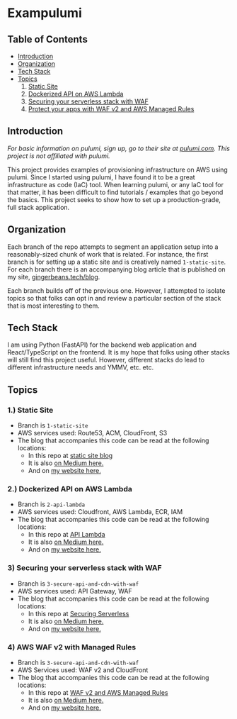 # Exampulumi

## Table of Contents
- [Introduction](#introduction)
- [Organization](#organization)
- [Tech Stack](#tech-stack)
- [Topics](#topics)
  1. [Static Site](#1-static-site)
  2. [Dockerized API on AWS Lambda](#2-dockerized-api-on-aws-lambda)
  3. [Securing your serverless stack with WAF](#3-securing-your-serverless-stack-with-waf)
  4. [Protect your apps with WAF v2 and AWS Managed Rules](#4-aws-waf-v2-with-managed-rules)


## Introduction
_For basic information on pulumi, sign up, go to their site at
[pulumi.com](https://pulumi.com). This project is not affiliated with pulumi._

This project provides examples of provisioning infrastructure on AWS using pulumi.
Since I started using pulumi, I have found it to be a great infrastructure as code (IaC)
tool. When learning pulumi, or any IaC tool for that matter, it has been
difficult to find tutorials / examples that go beyond the basics. This project
seeks to show how to set up a production-grade, full stack application.

## Organization
Each branch of the repo attempts to segment an application setup into a reasonably-sized
chunk of work that is related. For instance, the first branch is for setting up a static
site and is creatively named `1-static-site`. For each branch there is an accompanying
blog article that is published on my site, [gingerbeans.tech/blog](https://gingerbeans.tech/blog).

Each branch builds off of the previous one. However, I attempted to isolate topics so that
folks can opt in and review a particular section of the stack that is most interesting to 
them.

## Tech Stack
I am using Python (FastAPI) for the backend web application and React/TypeScript on the
frontend. It is my hope that folks using other stacks will still find this project useful. 
However, different stacks do lead to different infrastructure needs and YMMV, etc. etc.

## Topics

### 1.) Static Site
- Branch is `1-static-site`
- AWS services used: Route53, ACM, CloudFront, S3
- The blog that accompanies this code can be read at the following locations:
  - In this repo at [static site blog](https://github.com/dmegbert/exampulumi/blob/main/blog/static_site_blog.md)
  - It is also [on Medium here.](https://medium.com/@dmegbert/deploying-a-production-grade-static-site-on-aws-using-route53-cloudfront-and-s3-with-pulumi-17d95f9a283a)
  - And on [my website here.](https://gingerbeans.tech/blog/static_site_blog)

### 2.) Dockerized API on AWS Lambda
- Branch is `2-api-lambda`
- AWS services used: Cloudfront, AWS Lambda, ECR, IAM
- The blog that accompanies this code can be read at the following locations:
  - In this repo at [API Lambda](https://github.com/dmegbert/exampulumi/blob/main/blog/api_aws_lambda.md)
  - It is also [on Medium here.](https://aws.plainenglish.io/simplifying-serverless-deploy-a-docker-based-api-using-aws-lambda-function-urls-no-api-gateway-c18016591663)
  - And on [my website here.](https://gingerbeans.tech/blog/api_aws_lambda)

### 3) Securing your serverless stack with WAF
- Branch is `3-secure-api-and-cdn-with-waf`
- AWS services used: API Gateway, WAF
- The blog that accompanies this code can be read at the following locations:
  - In this repo at [Securing Serverless](https://github.com/dmegbert/exampulumi/blob/main/blog/securing_serverless.md)
  - It is also [on Medium here.](https://aws.plainenglish.io/securing-serverless-protect-lambda-apps-with-an-api-gateway-and-waf-via-pulumi-iac-fbf018d3ef4a)
  - And on [my website here.](https://gingerbeans.tech/blog/securing_serverless)

### 4) AWS WAF v2 with Managed Rules
- Branch is `3-secure-api-and-cdn-with-waf`
- AWS Services used: WAF v2 and CloudFront
- The blog that accompanies this code can be read at the following locations:
  - In this repo at [WAF v2 and AWS Managed Rules](https://github.com/dmegbert/exampulumi/blob/main/blog/waf_v2.md)
  - It is also [on Medium here.](https://aws.plainenglish.io/protect-your-apps-with-aws-managed-rules-for-waf-v2-via-pulumi-iac-74fcdc568a51)
  - And on [my website here.](https://gingerbeans.tech/blog/waf_v2)

